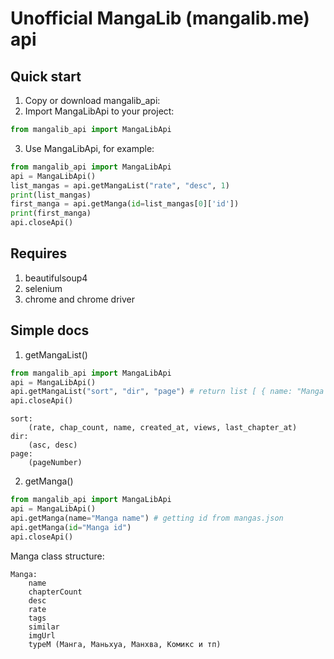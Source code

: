 # Unofficial MangaLib (mangalib.me) api
## Quick start

1. Copy or download mangalib_api:
2. Import MangaLibApi to your project:
```python
from mangalib_api import MangaLibApi
```
3. Use MangaLibApi, for example:
```python
from mangalib_api import MangaLibApi
api = MangaLibApi()
list_mangas = api.getMangaList("rate", "desc", 1)
print(list_mangas)
first_manga = api.getManga(id=list_mangas[0]['id'])
print(first_manga)
api.closeApi()
```

## Requires
1. beautifulsoup4
2. selenium
3. chrome and chrome driver


## Simple docs
1. getMangaList()
```python
from mangalib_api import MangaLibApi
api = MangaLibApi()
api.getMangaList("sort", "dir", "page") # return list [ { name: "Manga name", id: "Manga id" } ]
api.closeApi()
```
```
sort:
    (rate, chap_count, name, created_at, views, last_chapter_at)
dir:
    (asc, desc)
page:
    (pageNumber)

```
2. getManga()
```python
from mangalib_api import MangaLibApi
api = MangaLibApi()
api.getManga(name="Manga name") # getting id from mangas.json
api.getManga(id="Manga id")
api.closeApi()
```
Manga class structure:
```
Manga:
    name
    chapterCount
    desc
    rate
    tags
    similar
    imgUrl
    typeM (Манга, Маньхуа, Манхва, Комикс и тп)
```